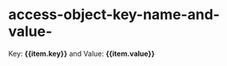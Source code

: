 # access-object-key-name-and-value-


<div *ngFor="let item of testObject | keyvalue">
    Key: <b>{{item.key}}</b> and Value: <b>{{item.value}}</b>
</div>
